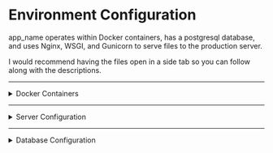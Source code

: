 # Environment Configuration
app_name operates within Docker containers, has a postgresql database, and uses Nginx, WSGI, and Gunicorn to serve files to the production server.

I would recommend having the files open in a side tab so you can follow along with the descriptions.

--- 

<details>
<summary>Docker Containers</summary>

## Summary
These files define the modular "containers" that app_name runs in, allowing everybody with a local instance of app_name to have the same environment.

## Relevant Files

<details>
<summary>Dockerfile</summary>

[Found here](../Dockerfile)

Builds the Docker image in three stages:
- **Stage 1: Building the Application**
    1. Pulls in Node v22
        - Software that processes and runs Javascript
    2. Creates `web-app-base/` and makes it the root directory in the container
    3. Copies all files from your local `web-app-base/` to the one in the container
    4. Installs the packages Node.js needs for processing Javascript
    5. Runs the production version of the build command from [package.json](../package.json)
        - Build commands are discussed [here](./04-frontend-configuration.md)
- **Stage 2: Configuring Nginx**
    1. Pulls in Nginx
        - Serves static files and works as a middleman to pass requests from clients to Gunicorn
    2. Deletes all default configuration files that Nginx comes with
    3. Copies all files processed by the build command to a directory that Nginx can access
    4. Loads the custom configuration files like [app_name-nginx.config](../conf/app_name-nginx.conf)
- **Stage 3: Setting up Django and Gunicorn**
    1. Pulls in Django
        - A web framework that lets you use Python to make a backend for your website
    2. Sets the working directory to `web-app-base/` so Docker knows where to set things up
    3. Stops Python from writing .pyc files to save space
    4. Tells Python to log output to the terminal
    5. Copies the docker-entrypoint.sh file to the container so Docker can run the code
    6. Copies the requirements file and installs the listed packages
    7. Copies the Python application code from Stage 1 so Python can access it
    8. Copies the built files directory from Stage 1 so Django can access them
    9. Installs Gunicorn
        - HTTP server software that takes requests from Nginx, runs them through the Python code, and returns the response
    10. Opens ports to the network for Nginx and Gunicorn to use
    11. Runs the code in [docker-entrypoint.sh](../docker-entrypoint.sh)
</details>
<details>
<summary>docker-entrypoint.sh</summary>

[Found here](../docker-entrypoint.sh)

Runs a series of Bash commands to finish starting the server:
1. Grants the ability to exit on error
2. Moves to the `/django_apps` directory where manage.py is located
3. Collects static files and places them in the `staticfiles/` directory
    - Looks in the `static/` folder in each application (main, owners, app_name, users)
    - Looks in any directories specified by **STATICFILES_DIRS** in [settings.py](../django_apps/app_name/settings.py)
4. Generates migration files
    - Looks for any changes to the models.py files in each app and generates code to edit the database accordingly
5. Applies new migration files to the database
6. Starts Gunicorn
    - Jumps out of docker-entrypoint.sh and into gunicorn
    - Targets the django_apps application and starts it
    - Tells Gunicorn to bind to all available network interfaces (`0.0.0.0`) on port `8080`, so we can access it from outside the container
    - Specifies the number of "workers" Gunicorn will use to proces multiple requests at a time
</details>
<details>
<summary>docker-compose.yml</summary>

[Found here](../docker-compose.yml)

Tells Docker to isolate services in seperate containers and specifies ports and directories for those containers to use.

- Web Container
    - Uses the Dockerfile located in the current directory
    - Mounts (creates a live connection between) the local files and directories in the container:
        - `/django_apps`: Contains the python code that django needs to run
        - `/staticfiles`: Contains the collected buit files that Nginx needs to pass to the webpage
    - Equates (maps) port `8080` on the host computer to `8080` in the container
    - Tells the container to look for python code in `/itsecurity-app_name`
    - Ensures that **db** is running before starting **web**
    - Loads environment variables from .env
- Nginx Container
    - Uses the latest **nginx** image from Docker Hub
    - Mounts `/conf` to `/etc/nginx/conf.d` in the container to track configuration files
    - Mounts `web-app-base/staticfiles` to the Nginx HTML directory
    - Maps port `80` on the host to `80` in the container so we can access the Nginx server
    - Ensures **web** starts before starting **nginx**
- DB Container
    - Uses the latest **postgres** image from Docker Hub
    - Sets the container to automatically restart if it fails
    - Loads environment variables from .env
    - Mounts a volume of data called `db_data_app_name` to store PostgreSQL data
    - Maps port `5432` on the host to `5432` in the container so we can access the PostgreSQL database.
- db_data_app_name Volume
    - Creates a data volume so our database persists over container restarts and recreations.
</details>
</details>

---

<details>
<summary>Server Configuration</summary>

## Summary
These files configure the software and services that allow files and requests to pass between the app_name application code, web server, and client.

## Relevant Files
- All files from the **Docker Containers** section
<details>
<summary>app_name-nginx.conf</summary>

[Located here](../conf/app_name-nginx.conf)

Sets up an Nginx web server to handle requests for app_name.

- Server block
    - Tells Nginx to listen on port 80
    - Specifies that this configuration will handle requests for the server_name or ip address given
- location /static/: Defines how to handle static file requests
    - Uses an alias to map the URL path `/static/` to the local Nginx HTMl directory (like in docker-compose.yml)
- location /: Defines how to handle requests to the root URL and other paths
    - Tries to seve the requested file (`$uri`) or directory (`$uri/`), defaulting to index.html if nothing is there.
- location /api/: Handles requests starting with `/api/` by proxying them to the Django backend
    - Passes requests to the Django application in the Web container at port 8080
    - Pases the original `Host` header from the client to the backend
    - Passes the client's IP address to the backend
    - Adds the client's IP address to the proper headers for passing through proxy services
    - Lets the backend know if we're using HTTP or HTTPS
</details>
<details>
<summary>wsgi.py</summary>

[Located here](../django_apps/app_name/wsgi.py)

Sets up WSGI, which allows Gunicorn to interact with the Python project.

- Imports necessary modules from Python
- Tells Django to use the settings in [settings.py](../django_apps/app_name/settings.py)
- Creates the application that lets the WSGI server and Django pass requests and responses.

There is also this line in [settings.py](../django_apps/app_name/settings.py) that links the WSGI app to Django:

```
WSGI_APPLICATION = "app_name.wsgi.application"
```
</details>
</details>

---

<details>
<summary>Database Configuration</summary>

## Summary
These files configure the PosgreSQL database that app_name uses to track devices, vulnerabilities, etc.

With the exception of docker-compose.yml, all files in this section are generated [during setup](./01-first-setup.md) and will not be found in the github.

## Relevant Files

[docker-compose.yml](../docker-compose.yml)

<details>
<summary>init.sql</summary>

Called by [docker-compose.yml](../docker-compose.yml) during creation of the db container to run a few lines of SQL at the start.

- Creates a database user and assigns them a password
- Creates the database itself
- Gives the user it just created permission to do anything with the database
</details>
<details>
<summary>.env</summary>

Specifies "environment variables" that will be used across the Django application

- Sets the username and password the application will use to log in to the database
    - This should be the same as the values set in init.sql
- Defines the hostname where the PosgreSQL database server is located
- Sets the name of the database
    - This should be the same as the value in init.sql
- Specifies the hostname for the database
    - This should be the same as the database docker container **name** in [docker-compose.yml](../docker-compose.yml)
- Sets the port on which the PostgreSQL database is listening
    - This should be the same as the database docker container **port value** in [docker-compose.yml](../docker-compose.yml)
- Sets the directory that Django will look for python code (application code, packages, etc.)
    - This should be the same as the web docker container **environment variable** value in [docker-compose.yml](../docker-compose.yml)

</details>
<details>
<summary>local_settings.py</summary>

Extends [settings.py](../django_apps/app_name/settings.py). Mostly, it's a different file to make these settings easier to find since they either have to be set up on each machine or are secret and shouldn't be on the github.

- Sets the Secret Key that will be used for generating session tokens, encryption, etc.
- Allows the app to display full error messages ("debug mode")
- Lists all ip addresses allowed to access the web app
- Sets credentials and urls necessary for accessing the Nessus API
- Includes "toggle settings" to enable/disable certain features with local development
- Sets credentials and urls necessary for accessing ServiceNow
- Tells Django how to configure the database by referencing the .env file.
</details>
</details>


